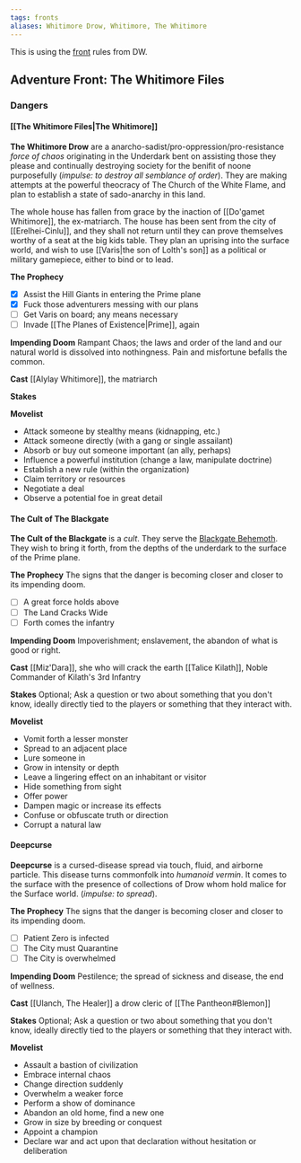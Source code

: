 ```yaml
---
tags: fronts
aliases: Whitimore Drow, Whitimore, The Whitimore
---
```


This is using the [front](https://www.dungeonworldsrd.com/gamemastering/fronts/) rules from DW.

## Adventure Front: The Whitimore Files 

### Dangers
#### [[The Whitimore Files|The Whitimore]]

**The Whitimore Drow** are a anarcho-sadist/pro-oppression/pro-resistance *force of chaos* originating in the Underdark bent on assisting those they please and continually destroying society for the benifit of noone purposefully (*impulse: to destroy all semblance of order*). They are making attempts at the powerful theocracy of The Church of the White Flame, and plan to establish a state of sado-anarchy in this land.

The whole house has fallen from grace by the inaction of [[Do'gamet Whitimore]], the ex-matriarch. The house has been sent from the city of [[Erelhei-Cinlu]], and they shall not return until they can prove themselves worthy of a seat at the big kids table. They plan an uprising into the surface world, and wish to use [[Varis|the son of Lolth's son]] as a political or military gamepiece, either to bind or to lead.

**The Prophecy**
- [x] Assist the Hill Giants in entering the Prime plane
- [x] Fuck those adventurers messing with our plans
- [ ] Get Varis on board; any means necessary
- [ ] Invade [[The Planes of Existence|Prime]], again

**Impending Doom**
Rampant Chaos; the laws and order of the land and our natural world is dissolved into nothingness. Pain and misfortune befalls the common.

**Cast**
[[Alylay Whitimore]], the matriarch

**Stakes**

**Movelist**

-   Attack someone by stealthy means (kidnapping, etc.)
-   Attack someone directly (with a gang or single assailant)
-   Absorb or buy out someone important (an ally, perhaps)
-   Influence a powerful institution (change a law, manipulate doctrine)
-   Establish a new rule (within the organization)
-   Claim territory or resources
-   Negotiate a deal
-   Observe a potential foe in great detail

#### The Cult of The Blackgate
**The Cult of the Blackgate** is a *cult*. They serve the [Blackgate Behemoth](https://www.5esrd.com/database/creature/blackgate-behemoth/). They wish to bring it forth, from the depths of the underdark to the surface of the Prime plane.

**The Prophecy**
The signs that the danger is becoming closer and closer to its impending doom.
- [ ] A great force holds above
- [ ] The Land Cracks Wide
- [ ] Forth comes the infantry

**Impending Doom**
Impoverishment; enslavement, the abandon of what is good or right. 

**Cast**
[[Miz'Dara]], she who will crack the earth
[[Talice Kilath]], Noble Commander of Kilath's 3rd Infantry

**Stakes**
Optional; Ask a question or two about something that you don't know, ideally directly tied to the players or something that they interact with.

**Movelist**
-   Vomit forth a lesser monster
-   Spread to an adjacent place
-   Lure someone in
-   Grow in intensity or depth
-   Leave a lingering effect on an inhabitant or visitor
-   Hide something from sight
-   Offer power
-   Dampen magic or increase its effects
-   Confuse or obfuscate truth or direction
-   Corrupt a natural law

#### Deepcurse
**Deepcurse** is a cursed-disease spread via touch, fluid, and airborne particle. This disease turns commonfolk into *humanoid vermin*. It comes to the surface with the presence of collections of Drow whom hold malice for the Surface world. (*impulse: to spread*).

**The Prophecy**
The signs that the danger is becoming closer and closer to its impending doom.
- [ ] Patient Zero is infected
- [ ] The City must Quarantine
- [ ] The City is overwhelmed

**Impending Doom**
Pestilence; the spread of sickness and disease, the end of wellness.

**Cast**
[[Ulanch, The Healer]] a drow cleric of [[The Pantheon#Blemon]]

**Stakes**
Optional; Ask a question or two about something that you don't know, ideally directly tied to the players or something that they interact with.

**Movelist**
-   Assault a bastion of civilization
-   Embrace internal chaos
-   Change direction suddenly
-   Overwhelm a weaker force
-   Perform a show of dominance
-   Abandon an old home, find a new one
-   Grow in size by breeding or conquest
-   Appoint a champion
-   Declare war and act upon that declaration without hesitation or deliberation
